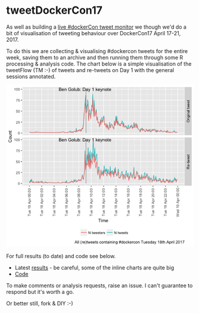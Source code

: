 # tweetDockerCon17
As well as building a [live #dockerCon tweet monitor](https://finnian.io/blog/tweetdock-at-dockercon/) we though we'd do a bit of visualisation of tweeting behaviour over DockerCon17 April 17-21, 2017.

To do this we are collecting &amp; visualising #dockercon tweets for the entire week, saving them to an archive and then running them through some R processing & analysis code. The chart below is a simple visualisation of the tweetFlow (TM :-) of tweets and re-tweets on Day 1 with the general sessions annotated.

![DockerCon Day 1 tweetFlow](day1.png)

For full results (to date) and code see below.

 * Latest [results](tweetDockerCon.html) - be careful, some of the inline charts are quite big
 * [Code](https://github.com/dataknut/tweetDockerCon)
 
To make comments or analysis requests, raise an issue. I can't guarantee to respond but it's worth a go.

Or better still, fork & DIY :-)